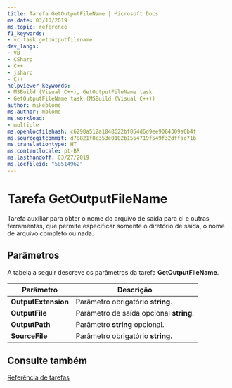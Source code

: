 ```yaml
---
title: Tarefa GetOutputFileName | Microsoft Docs
ms.date: 03/10/2019
ms.topic: reference
f1_keywords:
- vc.task.getoutputfilename
dev_langs:
- VB
- CSharp
- C++
- jsharp
- C++
helpviewer_keywords:
- MSBuild (Visual C++), GetOutputFileName task
- GetOutputFileName task (MSBuild (Visual C++))
author: mikeblome
ms.author: mblome
ms.workload:
- multiple
ms.openlocfilehash: c6298a512a1848622bf854d6d9ee9084309a0b4f
ms.sourcegitcommit: d78821f8c353e0102b1554719f549f32dffac71b
ms.translationtype: HT
ms.contentlocale: pt-BR
ms.lasthandoff: 03/27/2019
ms.locfileid: "58514962"
---
```

# <a name="getoutputfilename-task"></a>Tarefa GetOutputFileName

Tarefa auxiliar para obter o nome do arquivo de saída para cl e outras ferramentas, que permite especificar somente o diretório de saída, o nome de arquivo completo ou nada.

## <a name="parameters"></a>Parâmetros

A tabela a seguir descreve os parâmetros da tarefa **GetOutputFileName**.

|Parâmetro|Descrição|
|---------------|-----------------|
|**OutputExtension**|Parâmetro obrigatório **string**.|
|**OutputFile**|Parâmetro de saída opcional **string**.|
|**OutputPath**|Parâmetro **string** opcional.|
|**SourceFile**|Parâmetro obrigatório **string**.|

## <a name="see-also"></a>Consulte também

[Referência de tarefas](../msbuild/msbuild-task-reference.md)